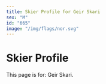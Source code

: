 ```yaml
---
title: Skier Profile for Geir Skari
sex: "M"
id: "665"
image: "/img/flags/nor.svg" 
---
```


# Skier Profile

This page is for: Geir Skari.
    